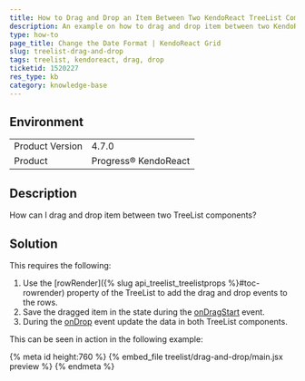 ```yaml
---
title: How to Drag and Drop an Item Between Two KendoReact TreeList Components
description: An example on how to drag and drop item between two KendoReact TreeList components.
type: how-to
page_title: Change the Date Format | KendoReact Grid
slug: treelist-drag-and-drop
tags: treelist, kendoreact, drag, drop
ticketid: 1520227
res_type: kb
category: knowledge-base
---
```


## Environment

<table>
	<tbody>
		<tr>
			<td>Product Version</td>
			<td>4.7.0</td>
		</tr>
		<tr>
			<td>Product</td>
			<td>Progress® KendoReact</td>
		</tr>
	</tbody>
</table>

## Description

How can I drag and drop item between two TreeList components?

## Solution

This requires the following:

1. Use the [rowRender]({% slug api_treelist_treelistprops %}#toc-rowrender) property of the TreeList to add the drag and drop events to the rows.
1. Save the dragged item in the state during the [onDragStart](https://developer.mozilla.org/en-US/docs/Web/API/Document/dragstart_event) event.
1. During the [onDrop](https://developer.mozilla.org/en-US/docs/Web/API/GlobalEventHandlers/ondrop) event update the data in both TreeList components.

This can be seen in action in the following example:

{% meta id height:760 %}
{% embed_file treelist/drag-and-drop/main.jsx preview %}
{% endmeta %}
